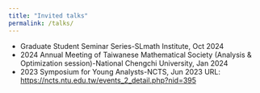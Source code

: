 ```yaml
---
title: "Invited talks"
permalink: /talks/
---
```

- Graduate Student Seminar Series-SLmath Institute, Oct 2024
- 2024 Annual Meeting of Taiwanese Mathematical Society (Analysis & Optimization session)-National Chengchi University, Jan 2024
-	2023 Symposium for Young Analysts-NCTS, Jun 2023
  URL: https://ncts.ntu.edu.tw/events_2_detail.php?nid=395
